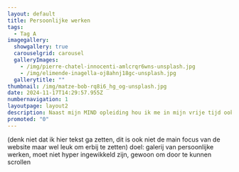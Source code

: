 ```yaml
---
layout: default
title: Persoonlijke werken
tags:
  - Tag A
imagegallery:
  showgallery: true
  carouselgrid: carousel
  galleryImages:
    - /img/pierre-chatel-innocenti-amlcrqr6wns-unsplash.jpg
    - /img/elimende-inagella-oj8ahnj18gc-unsplash.jpg
  gallerytitle: ""
thumbnail: /img/matze-bob-rq8i6_hg_og-unsplash.jpg
date: 2024-11-17T14:29:57.955Z
numbernavigation: 1
layoutpage: layout2
description: Naast mijn MIND opleiding hou ik me in mijn vrije tijd ook graag creatief bezig. Ziehier enkele van mijn creaties.
promoted: "0"
---
```

(denk niet dat ik hier tekst ga zetten, dit is ook niet de main focus van de website maar wel leuk om erbij te zetten)
doel: galerij van persoonlijke werken, moet niet hyper ingewikkeld zijn, gewoon om door te kunnen scrollen